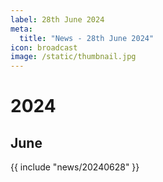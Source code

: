 ```yaml
---
label: 28th June 2024
meta:
  title: "News - 28th June 2024"
icon: broadcast
image: /static/thumbnail.jpg
---
```


# 2024
## June

{{ include "news/20240628" }}